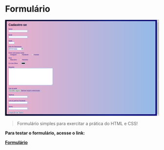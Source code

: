 # Formulário

<img src="./images/Formulário.png" alt="imagem-do-formulario">

> Formulário simples para exercitar a prática do HTML e CSS!

<p><strong>Para testar o formulário, acesse o link:<strong></p>
<a href="" target="_blank">Formulário</a>
